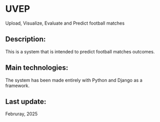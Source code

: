 # UVEP
Upload, Visualize, Evaluate and Predict football matches

## Description:
This is a system that is intended to predict football matches outcomes.

## Main technologies:
The system has been made entirely with Python and Django as a framework.

## Last update:
Februray, 2025

